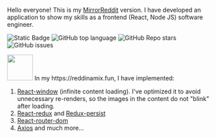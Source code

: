 Hello everyone! This is my [MirrorReddit](https://reddinamix.fun) version. 
I have developed an application to show my skills as a frontend (React, Node JS) software engineer.

![Static Badge](https://img.shields.io/badge/Idzanamix-MirrorReddit-MirrorReddit)
![GitHub top language](https://img.shields.io/github/languages/top/Idzanamix/MirrorReddit)
![GitHub Repo stars](https://img.shields.io/github/stars/Idzanamix/MirrorReddit)
![GitHub issues](https://img.shields.io/github/issues/Idzanamix/MirrorReddit)


<div>
<img src="https://github.com/Idzanamix/MirrorReddit/assets/161015715/bc804b37-484c-4921-9faa-05acc33a4178" width="60" />
In my https://reddinamix.fun, I have implemented:
</div>

1) [React-window](https://www.npmjs.com/package/react-window) (infinite content loading). I've optimized it to avoid unnecessary re-renders, so the images in the content do not "blink" after loading.
2) [React-redux](https://www.npmjs.com/package/react-redux) and [Redux-persist](https://www.npmjs.com/package/redux-persist)
3) [React-router-dom](https://www.npmjs.com/package/react-router-dom)
4) [Axios](https://www.npmjs.com/package/axios)
   and much more...

